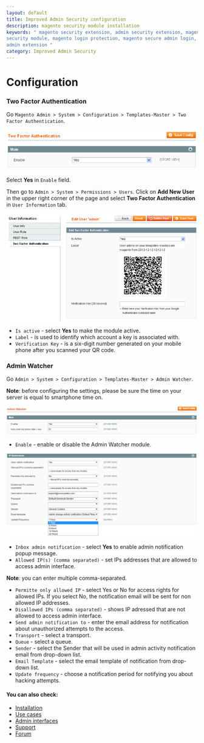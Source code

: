 ```yaml
---
layout: default
title: Improved Admin Security configuration
description: magento security module installation
keywords: " magento security extension, admin security extension, magento
security module, magento login protection, magento secure admin login, magento
admin extension "
category: Improved Admin Security
---
```


# Configuration

### Two Factor Authentication
Go `Magento Admin > System > Configuration > Templates-Master > Two Factor Authentication`.

![General settings](/images/m1/extensions/improved-admin-security/general.png)

Select **Yes** in `Enable` field.

Then go to `Admin > System > Permissions > Users`. Click on **Add New User** in the upper right corner of the page and select **Two Factor Authentication** in `User Information` tab.

![Two factor authentification](/images/m1/extensions/improved-admin-security/user-tab.png)

-   `Is active` - select **Yes** to make the module active.
-   `Label` - is used to identify which account a key is associated with.
-   `Verification Key` - is a six-digit number generated on your mobile phone after you scanned your QR code.

### Admin Watcher

Go `Admin > System > Configuration > Templates-Master > Admin Watcher`.

**Note**: before configuring the settings, please be sure the time on your server is equal to smartphone time on.

![General settings](/images/m1/extensions/improved-admin-security/admin-watcher-main.png)

-   `Enable` - enable or disable the Admin Watcher module.

![General settings](/images/m1/extensions/improved-admin-security/ip-restrictions.png)

-   `Inbox admin notification` - select **Yes** to enable admin notification popup message.  
-   `Allowed IP(s) (comma separated)` - set IPs addresses that are allowed to access admin interface.

**Note**: you can enter multiple comma-separated.

-   `Permitte only allowed IP` - select Yes or No for access rights for allowed IPs. If you select No, the notification email will be sent for non allowed IP addresses.
-   `Disallowed IPs (comma separated)` - shows IP adressed that are not allowed to access admin interface.
-   `Send admin notification to` - enter the email address for notification about unauthorized attempts to the access.
-   `Transport` - select a transport. 
-   `Queue` - select a queue.
-   `Sender` - select the Sender that will be used in admin activity notification email from drop-down list.
-   `Email Template` - select the email template of notification from drop-down list.
-   `Update frequency` - choose а notification period for notifying you about hacking attempts. 

#### You can also check:

*   [Installation](../installation/)
*   [Use cases](../use-cases/)
*   [Admin interfaces](../admin-interfaces/)
*   [Support](https://swissuplabs.com/contacts/)
*   [Forum](https://swissuplabs.com/magento-forum/)
